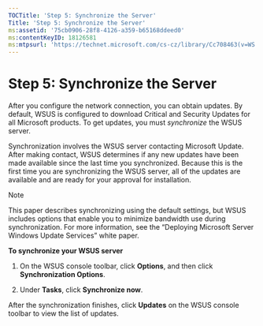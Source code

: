 ```yaml
---
TOCTitle: 'Step 5: Synchronize the Server'
Title: 'Step 5: Synchronize the Server'
ms:assetid: '75cb0906-28f8-4126-a359-b65168ddeed0'
ms:contentKeyID: 18126581
ms:mtpsurl: 'https://technet.microsoft.com/cs-cz/library/Cc708463(v=WS.10)'
---
```


Step 5: Synchronize the Server
==============================

After you configure the network connection, you can obtain updates. By default, WSUS is configured to download Critical and Security Updates for all Microsoft products. To get updates, you must *synchronize* the WSUS server.

Synchronization involves the WSUS server contacting Microsoft Update. After making contact, WSUS determines if any new updates have been made available since the last time you synchronized. Because this is the first time you are synchronizing the WSUS server, all of the updates are available and are ready for your approval for installation.

> [!NOTE]
> This paper describes synchronizing using the default settings, but WSUS includes options that enable you to minimize bandwidth use during synchronization. For more information, see the “Deploying Microsoft Server Windows Update Services” white paper. 

**To synchronize your WSUS server**
1.  On the WSUS console toolbar, click **Options**, and then click **Synchronization Options**.

2.  Under **Tasks**, click **Synchronize now**.

After the synchronization finishes, click **Updates** on the WSUS console toolbar to view the list of updates.

